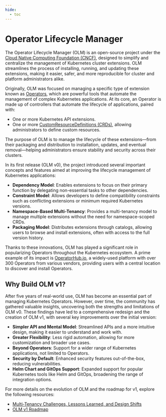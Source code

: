 ```yaml
---
hide:
  - toc
---
```


# Operator Lifecycle Manager

The Operator Lifecycle Manager (OLM) is an open-source project under the [Cloud Native Computing Foundation (CNCF)](https://www.cncf.io/), designed to simplify and centralize the management of Kubernetes cluster extensions. OLM streamlines the process of installing, running, and updating these extensions, making it easier, safer, and more reproducible for cluster and platform administrators alike.

Originally, OLM was focused on managing a specific type of extension known as [Operators](https://operatorhub.io/what-is-an-operator#:~:text=is%20an%20Operator-,What%20is%20an%20Operator%20after%20all%3F,or%20automation%20software%20like%20Ansible.), which are powerful tools that automate the management of complex Kubernetes applications. At its core, an Operator is made up of controllers that automate the lifecycle of applications, paired with:

- One or more Kubernetes API extensions.
- One or more [CustomResourceDefinitions (CRDs)](https://kubernetes.io/docs/concepts/extend-kubernetes/api-extension/custom-resources/), allowing administrators to define custom resources.

The purpose of OLM is to manage the lifecycle of these extensions—from their packaging and distribution to installation, updates, and eventual removal—helping administrators ensure stability and security across their clusters.

In its first release (OLM v0), the project introduced several important concepts and features aimed at improving the lifecycle management of Kubernetes applications:

- **Dependency Model**: Enables extensions to focus on their primary function by delegating non-essential tasks to other dependencies.
- **Constraint Model**: Allows developers to define compatibility constraints such as conflicting extensions or minimum required Kubernetes versions.
- **Namespace-Based Multi-Tenancy**: Provides a multi-tenancy model to manage multiple extensions without the need for namespace-scoped CRDs.
- **Packaging Model**: Distributes extensions through catalogs, allowing users to browse and install extensions, often with access to the full version history.

Thanks to these innovations, OLM has played a significant role in popularizing Operators throughout the Kubernetes ecosystem. A prime example of its impact is [OperatorHub.io](https://operatorhub.io/), a widely-used platform with over 300 Operators from various vendors, providing users with a central location to discover and install Operators.

## Why Build OLM v1?

After five years of real-world use, OLM has become an essential part of managing Kubernetes Operators. However, over time, the community has gathered valuable insights, uncovering both the strengths and limitations of OLM v0. These findings have led to a comprehensive redesign and the creation of OLM v1, with several key improvements over the initial version:

- **Simpler API and Mental Model**: Streamlined APIs and a more intuitive design, making it easier to understand and work with.
- **Greater Flexibility**: Less rigid automation, allowing for more customization and broader use cases.
- **Beyond Operators**: Support for a wider range of Kubernetes applications, not limited to Operators.
- **Security by Default**: Enhanced security features out-of-the-box, reducing vulnerabilities.
- **Helm Chart and GitOps Support**: Expanded support for popular Kubernetes tools like Helm and GitOps, broadening the range of integration options.

For more details on the evolution of OLM and the roadmap for v1, explore the following resources:

- [Multi-Tenancy Challenges, Lessons Learned, and Design Shifts](project/olmv1_design_decisions.md)
- [OLM v1 Roadmap](project/olmv1_roadmap.md)
